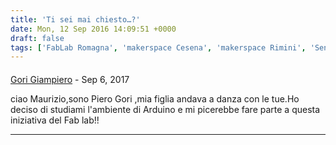 ```yaml
---
title: 'Ti sei mai chiesto…?'
date: Mon, 12 Sep 2016 14:09:51 +0000
draft: false
tags: ['FabLab Romagna', 'makerspace Cesena', 'makerspace Rimini', 'Senza categoria']
---
```



#### 
[Gori Giampiero]( "pist@libero.it") - <time datetime="2017-09-09 16:12:05">Sep 6, 2017</time>

ciao Maurizio,sono Piero Gori ,mia figlia andava a danza con le tue.Ho deciso di studiami l'ambiente di Arduino e mi picerebbe fare parte a questa iniziativa del Fab lab!!
<hr />
